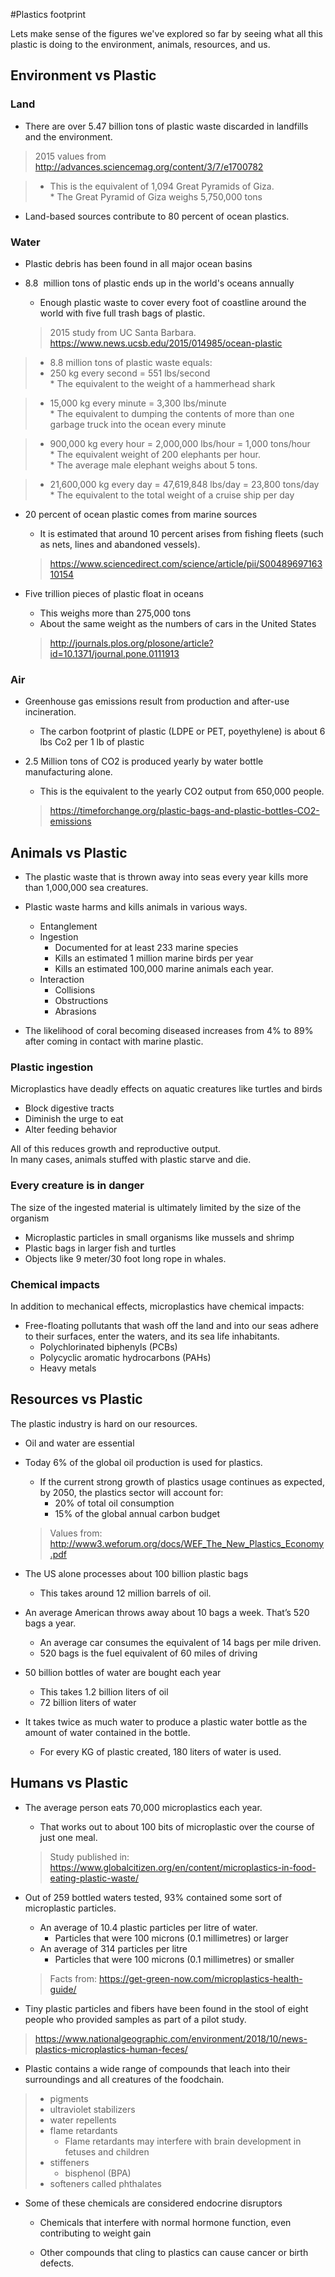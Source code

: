 #Plastics footprint

Lets make sense of the figures we've explored so far by seeing what all this plastic is doing to the environment, animals, resources, and us.

## Environment vs Plastic
### Land
* There are over 5.47 billion tons of plastic waste discarded in landfills and the environment.  
> 2015 values from http://advances.sciencemag.org/content/3/7/e1700782

> * This is the equivalent of 1,094 Great Pyramids of Giza.  
    * The Great Pyramid of Giza weighs 5,750,000 tons 

* Land-based sources contribute to 80 percent of ocean plastics.

### Water
* Plastic debris has been found in all major ocean basins
* 8.8  million tons of plastic ends up in the world's oceans annually
    * Enough plastic waste to cover every foot of coastline around the world with five full trash bags of plastic.

    > 2015 study from UC Santa Barbara.  
https://www.news.ucsb.edu/2015/014985/ocean-plastic  

> * 8.8 million tons of plastic waste equals: 
> * 250 kg every second = 551 lbs/second  
    * The equivalent to the weight of a hammerhead shark

> * 15,000 kg every minute = 3,300 lbs/minute  
    * The equivalent to dumping the contents of more than one garbage truck into the ocean every minute

> * 900,000 kg every hour = 2,000,000 lbs/hour = 1,000 tons/hour   
    * The equivalent weight of 200 elephants per hour.  
    *  The average male elephant weighs about 5 tons. 

> * 21,600,000 kg every day = 47,619,848 lbs/day = 23,800 tons/day  
    * The equivalent to the total weight of a cruise ship per day

* 20 percent of ocean plastic comes from marine sources
    * It is estimated that around 10 percent arises from fishing fleets (such as nets, lines and abandoned vessels).

    > https://www.sciencedirect.com/science/article/pii/S0048969716310154

* Five trillion pieces of plastic float in oceans
    * This weighs more than 275,000 tons
    * About the same weight as the numbers of cars in the United States

    > http://journals.plos.org/plosone/article?id=10.1371/journal.pone.0111913

### Air
* Greenhouse gas emissions result from production and after-use incineration.
    * The carbon footprint of plastic (LDPE or PET, poyethylene) is about 6 lbs Co2 per 1 lb of plastic 
* 2.5 Million tons of CO2 is produced yearly by water bottle manufacturing alone.
    * This is the equivalent to the yearly CO2 output from 650,000 people.

    > https://timeforchange.org/plastic-bags-and-plastic-bottles-CO2-emissions

## Animals vs Plastic
* The plastic waste that is thrown away into seas every year kills more than 1,000,000 sea creatures.
* Plastic waste harms and kills animals in various ways.
    * Entanglement
    * Ingestion
        * Documented for at least 233 marine species
        * Kills an estimated 1 million marine birds per year
        * Kills an estimated 100,000 marine animals each year.
    * Interaction
        * Collisions
        * Obstructions
        * Abrasions

* The likelihood of coral becoming diseased increases from 4% to 89% after coming in contact with marine plastic.

### Plastic ingestion 
Microplastics have deadly effects on aquatic creatures like turtles and birds

* Block digestive tracts
* Diminish the urge to eat
* Alter feeding behavior  

All of this reduces growth and reproductive output.  
In many cases, animals stuffed with plastic starve and die. 

### Every creature is in danger
The size of the ingested material is ultimately limited by the size of the organism

* Microplastic particles in small organisms like mussels and shrimp
* Plastic bags in larger fish and turtles 
* Objects like 9 meter/30 foot long rope in whales.

### Chemical impacts
In addition to mechanical effects, microplastics have chemical impacts:

* Free-floating pollutants that wash off the land and into our seas adhere to their surfaces, enter the waters, and its sea life inhabitants. 
    * Polychlorinated biphenyls (PCBs)
    * Polycyclic aromatic hydrocarbons (PAHs)
    * Heavy metals  

## Resources vs Plastic

The plastic industry is hard on our resources.

* Oil and water are essential 
* Today 6% of the global oil production 
is used for plastics.
    * If the current strong growth of plastics usage continues as expected, by 2050, the plastics sector will account for:
        * 20% of total oil consumption  
        * 15% of the global annual carbon budget

    > Values from: http://www3.weforum.org/docs/WEF_The_New_Plastics_Economy.pdf

* The US alone processes about 100 billion plastic bags
    * This takes around 12 million barrels of oil.

* An average American throws away about 10 bags a week. That’s 520 bags a year.
    * An average car consumes the equivalent of 14 bags per mile driven.
    * 520 bags is the fuel equivalent of 60 miles of driving

* 50 billion bottles of water are bought each year
    * This takes 1.2 billion liters of oil 
    * 72 billion liters of water 

* It takes twice as much water to produce a plastic water bottle as the amount of water contained in the bottle.
    * For every KG of plastic created, 180 liters of water is used.

## Humans vs Plastic

* The average person eats 70,000 microplastics each year.
    * That works out to about 100 bits of microplastic over the course of just one meal.

    > Study published in:
    > https://www.globalcitizen.org/en/content/microplastics-in-food-eating-plastic-waste/ 

* Out of 259 bottled waters tested, 93% contained some sort of microplastic particles.

    * An average of 10.4 plastic particles per litre of water.  
        * Particles that were 100 microns (0.1 millimetres) or larger
    * An average of 314 particles per litre
        * Particles that were 100 microns (0.1 millimetres) or smaller

    > Facts from: https://get-green-now.com/microplastics-health-guide/

* Tiny plastic particles and fibers have been found in the stool of eight people who provided samples as part of a pilot study.
> https://www.nationalgeographic.com/environment/2018/10/news-plastics-microplastics-human-feces/

* Plastic contains a wide range of compounds that leach into their surroundings and all creatures of the foodchain.
>    * pigments  
>    * ultraviolet stabilizers  
>    * water repellents  
>    * flame retardants  
>       * Flame retardants may interfere with brain development in fetuses and children
>    * stiffeners  
>        * bisphenol (BPA) 
>    * softeners called phthalates

* Some of these chemicals are considered endocrine disruptors
    * Chemicals that interfere with normal hormone function, even contributing to weight gain

    * Other compounds that cling to plastics can cause cancer or birth defects.



